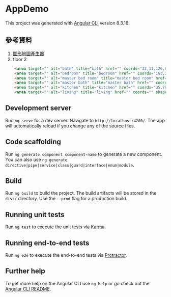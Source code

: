 # AppDemo

This project was generated with [Angular CLI](https://github.com/angular/angular-cli) version 8.3.18.

## 參考資料
1. [圖形地圖產生器](https://www.image-map.net/)
2. floor 2

```html
    <area target="" alt="bath" title="bath" href="" coords="32,11,126,64" shape="rect">
    <area target="" alt="bedroom" title="bedroom" href="" coords="163,240,259,347" shape="rect">
    <area target="" alt="master bed room" title="master bed room" href="" coords="269,215,371,389" shape="rect">
    <area target="" alt="master bath" title="master bath" href="" coords="302,147,365,204" shape="rect">
    <area target="" alt="kitchen" title="kitchen" href="" coords="35,79,176,191" shape="rect">
    <area target="" alt="living" title="living" href="" coords="" shape="rect">
```


## Development server

Run `ng serve` for a dev server. Navigate to `http://localhost:4200/`. The app will automatically reload if you change any of the source files.

## Code scaffolding

Run `ng generate component component-name` to generate a new component. You can also use `ng generate directive|pipe|service|class|guard|interface|enum|module`.

## Build

Run `ng build` to build the project. The build artifacts will be stored in the `dist/` directory. Use the `--prod` flag for a production build.

## Running unit tests

Run `ng test` to execute the unit tests via [Karma](https://karma-runner.github.io).

## Running end-to-end tests

Run `ng e2e` to execute the end-to-end tests via [Protractor](http://www.protractortest.org/).

## Further help

To get more help on the Angular CLI use `ng help` or go check out the [Angular CLI README](https://github.com/angular/angular-cli/blob/master/README.md).
